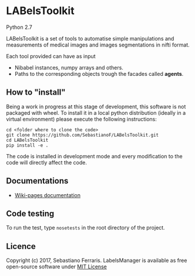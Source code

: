 # LABelsToolkit
Python 2.7

LABelsToolkit is a set of tools to automatise simple manipulations and measurements of medical images and images 
segmentations in nifti format.

Each tool provided can have as input 
* Nibabel instances, numpy arrays and others.
* Paths to the corresponding objects trough the facades called **agents**.


## How to "install" 

Being a work in progress at this stage of development, this software is not packaged with wheel. 
To install it in a local python distribution (ideally in a virtual environment) please execute the following instructions:
```
cd <folder where to clone the code>
git clone https://github.com/SebastianoF/LABelsToolkit.git
cd LABelsToolkit
pip install -e .
```
The code is installed in development mode and every modification to the code will directly affect the code.

## Documentations

+ [Wiki-pages documentation](https://github.com/SebastianoF/LabelsManager/wiki)


## Code testing

To run the test, type `nosetests` in the root directory of the project.

## Licence

Copyright (c) 2017, Sebastiano Ferraris. LabelsManager is available as free open-source software under 
[MIT License](https://github.com/SebastianoF/LabelsManager/blob/master/LICENCE.txt)

